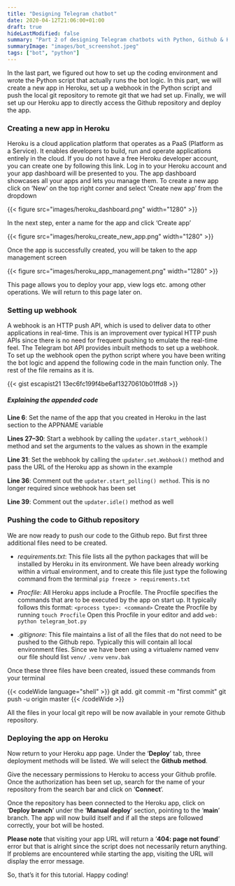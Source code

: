 ```yaml
---
title: "Designing Telegram chatbot"
date: 2020-04-12T21:06:00+01:00
draft: true
hideLastModified: false
summary: "Part 2 of designing Telegram chatbots with Python, Github & Heroku"
summaryImage: "images/bot_screenshot.jpeg"
tags: ["bot", "python"]
---
```

In the last part, we figured out how to set up the coding environment and wrote the Python script that actually runs the bot logic. In this part, we will create a new app in Heroku, set up a webhook in the Python script and push the local git repository to remote git that we had set up. Finally, we will set up our Heroku app to directly access the Github repository and deploy the app.


### Creating a new app in Heroku

Heroku is a cloud application platform that operates as a PaaS (Platform as a Service). It enables developers to build, run and operate applications entirely in the cloud. If you do not have a free Heroku developer account, you can create one by following this link.
Log in to your Heroku account and your app dashboard will be presented to you. The app dashboard showcases all your apps and lets you manage them. To create a new app click on ‘New’ on the top right corner and select ‘Create new app’ from the dropdown

{{< figure src="images/heroku_dashboard.png" width="1280" >}}

In the next step, enter a name for the app and click ‘Create app’

{{< figure src="images/heroku_create_new_app.png" width="1280" >}}

Once the app is successfully created, you will be taken to the app management screen

{{< figure src="images/heroku_app_management.png" width="1280" >}}

This page allows you to deploy your app, view logs etc. among other operations. We will return to this page later on.


### Setting up  webhook

A webhook is an HTTP push API, which is used to deliver data to other applications in real-time. This is an improvement over typical HTTP push APIs since there is no need for frequent pushing to emulate the real-time feel. The Telegram bot API provides inbuilt methods to set up a webhook.
To set up the webhook open the python script where you have been writing the bot logic and append the following code in the main function only. The rest of the file remains as it is.

{{< gist escapist21 13ec6fc199f4be6af13270610b01ffd8 >}}

##### Explaining the appended code
**Line 6**: Set the name of the app that you created in Heroku in the last section to the APPNAME variable

**Lines 27–30**: Start a webhook by calling the `updater.start_webhook()` method and set the arguments to the values as shown in the example

**Line 31**: Set the webhook by calling the `updater.set.Webhook()` method and pass the URL of the Heroku app as shown in the example

**Line 36**: Comment out the `updater.start_polling() method`. This is no longer required since webhook has been set

**Line 39**: Comment out the `updater.idle()` method as well

### Pushing the code to Github repository
We are now ready to push our code to the Github repo. But first three additional files need to be created.

* _requirements.txt_: This file lists all the python packages that will be installed by Heroku in its environment. We have been already working within a virtual environment, and to create this file just type the following command from the terminal
`pip freeze > requirements.txt`

* _Procfile_: All Heroku apps include a Procfile. The Procfile specifies the commands that are to be executed by the app on start up. It typically follows this format:
`<process type>: <command>`
Create the Procfile by running `touch Procfile`
Open this Procfile in your editor and add `web: python telegram_bot.py`

* _.gitignore_: This file maintains a list of all the files that do not need to be pushed to the Github repo. Typically this will contain all local environment files. Since we have been using a virtualenv named venv our file should list
`venv/`
`.venv`
`venv.bak`

Once these three files have been created, issued these commands from your terminal

{{< codeWide language="shell" >}}
git add.
git commit -m "first commit"
git push -u origin master
{{< /codeWide >}}

All the files in your local git repo will be now available in your remote Github repository.

### Deploying the app on Heroku
Now return to your Heroku app page. Under the ‘**Deploy**’ tab, three deployment methods will be listed. We will select the **Github method**.

Give the necessary permissions to Heroku to access your Github profile. Once the authorization has been set up, search for the name of your repository from the search bar and click on ‘**Connect**’.

Once the repository has been connected to the Heroku app, click on ‘**Deploy branch**’ under the ‘**Manual deploy**’ section, pointing to the ‘**main**’ branch. The app will now build itself and if all the steps are followed correctly, your bot will be hosted.

**Please note** that visiting your app URL will return a ‘**404: page not found**’ error but that is alright since the script does not necessarily return anything. If problems are encountered while starting the app, visiting the URL will display the error message.

So, that’s it for this tutorial. Happy coding!
